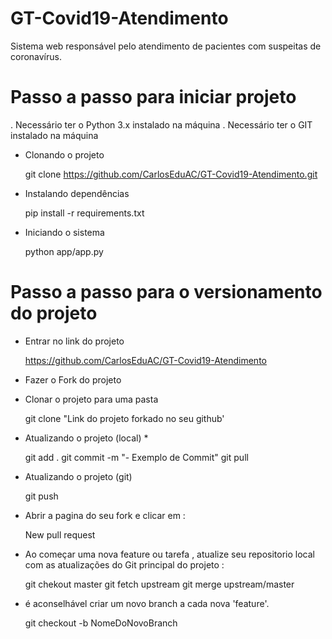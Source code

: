 # GT-Covid19-Atendimento
Sistema web responsável pelo atendimento de pacientes com suspeitas de coronavírus.

# Passo a passo para iniciar projeto
. Necessário ter o Python 3.x instalado na máquina
. Necessário ter o GIT instalado na máquina

- Clonando o projeto

    git clone https://github.com/CarlosEduAC/GT-Covid19-Atendimento.git

- Instalando dependências 

    pip install -r requirements.txt

- Iniciando o sistema

    python app/app.py

# Passo a passo para o versionamento do projeto

- Entrar no link do projeto 
    
    https://github.com/CarlosEduAC/GT-Covid19-Atendimento

- Fazer o Fork do projeto

- Clonar o projeto para uma pasta

    git clone "Link do projeto forkado no seu github'

- Atualizando o projeto (local) *

    git add .
    git commit -m "- Exemplo de Commit"
    git pull

- Atualizando o projeto (git)

    git push

- Abrir a pagina do seu fork e clicar em :
    
    New pull request

- Ao começar uma nova feature ou tarefa , atualize seu repositorio local com as atualizações do Git principal do projeto :

    git chekout master 
    git fetch upstream 
    git merge upstream/master


* é aconselhável criar um novo branch a cada nova 'feature'.
    
    git checkout -b NomeDoNovoBranch
